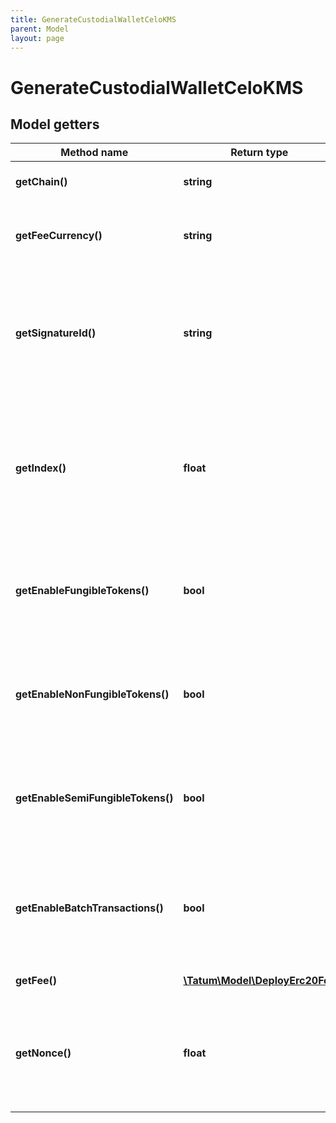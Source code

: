 ```yaml
---
title: GenerateCustodialWalletCeloKMS
parent: Model
layout: page
---
```


# GenerateCustodialWalletCeloKMS

## Model getters

Method name | Return type | Description | Notes
------------ | ------------- | ------------- | -------------
**getChain()** | **string** | Blockchain to work with. | ex.: `CELO`
**getFeeCurrency()** | **string** | The currency in which the gas fee will be paid | ex.: `null` [optional] [default to 'CELO']
**getSignatureId()** | **string** | Identifier of the private key associated in signing application. Private key, or signature Id must be present. | ex.: `26d3883e-4e17-48b3-a0ee-09a3e484ac83`
**getIndex()** | **float** | If signatureId is mnemonic-based, this is the index to the specific address from that mnemonic. | ex.: `null` [optional]
**getEnableFungibleTokens()** | **bool** | If address should support ERC20 tokens, it should be marked as true. | ex.: `false`
**getEnableNonFungibleTokens()** | **bool** | If address should support ERC721 tokens, it should be marked as true. | ex.: `false`
**getEnableSemiFungibleTokens()** | **bool** | If address should support ERC1155 tokens, it should be marked as true. | ex.: `false`
**getEnableBatchTransactions()** | **bool** | If address should support batch transfers of the assets, it should be marked as true. | ex.: `false`
**getFee()** | [**\Tatum\Model\DeployErc20Fee**](../DeployErc20Fee) |  | ex.: `null` [optional]
**getNonce()** | **float** | The nonce to be set to the transaction; if not present, the last known nonce will be used | ex.: `null` [optional]

